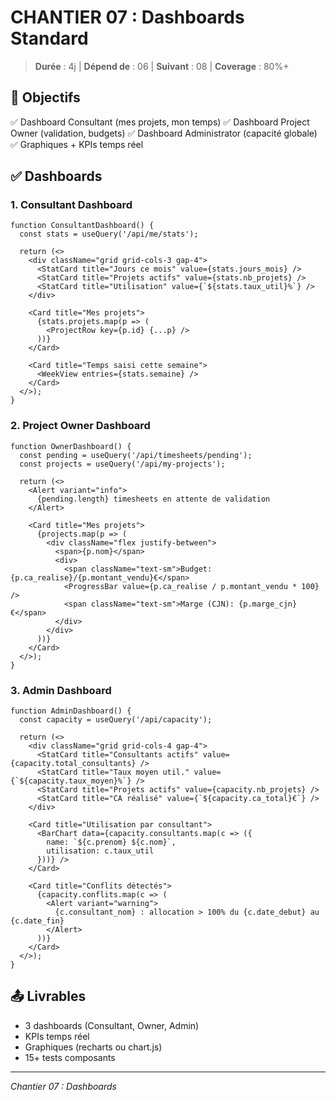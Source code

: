 # CHANTIER 07 : Dashboards Standard

> **Durée** : 4j | **Dépend de** : 06 | **Suivant** : 08 | **Coverage** : 80%+

## 🎯 Objectifs

✅ Dashboard Consultant (mes projets, mon temps)
✅ Dashboard Project Owner (validation, budgets)
✅ Dashboard Administrator (capacité globale)
✅ Graphiques + KPIs temps réel

## ✅ Dashboards

### 1. Consultant Dashboard

```tsx
function ConsultantDashboard() {
  const stats = useQuery('/api/me/stats');

  return (<>
    <div className="grid grid-cols-3 gap-4">
      <StatCard title="Jours ce mois" value={stats.jours_mois} />
      <StatCard title="Projets actifs" value={stats.nb_projets} />
      <StatCard title="Utilisation" value={`${stats.taux_util}%`} />
    </div>

    <Card title="Mes projets">
      {stats.projets.map(p => (
        <ProjectRow key={p.id} {...p} />
      ))}
    </Card>

    <Card title="Temps saisi cette semaine">
      <WeekView entries={stats.semaine} />
    </Card>
  </>);
}
```

### 2. Project Owner Dashboard

```tsx
function OwnerDashboard() {
  const pending = useQuery('/api/timesheets/pending');
  const projects = useQuery('/api/my-projects');

  return (<>
    <Alert variant="info">
      {pending.length} timesheets en attente de validation
    </Alert>

    <Card title="Mes projets">
      {projects.map(p => (
        <div className="flex justify-between">
          <span>{p.nom}</span>
          <div>
            <span className="text-sm">Budget: {p.ca_realise}/{p.montant_vendu}€</span>
            <ProgressBar value={p.ca_realise / p.montant_vendu * 100} />
            <span className="text-sm">Marge (CJN): {p.marge_cjn}€</span>
          </div>
        </div>
      ))}
    </Card>
  </>);
}
```

### 3. Admin Dashboard

```tsx
function AdminDashboard() {
  const capacity = useQuery('/api/capacity');

  return (<>
    <div className="grid grid-cols-4 gap-4">
      <StatCard title="Consultants actifs" value={capacity.total_consultants} />
      <StatCard title="Taux moyen util." value={`${capacity.taux_moyen}%`} />
      <StatCard title="Projets actifs" value={capacity.nb_projets} />
      <StatCard title="CA réalisé" value={`${capacity.ca_total}€`} />
    </div>

    <Card title="Utilisation par consultant">
      <BarChart data={capacity.consultants.map(c => ({
        name: `${c.prenom} ${c.nom}`,
        utilisation: c.taux_util
      }))} />
    </Card>

    <Card title="Conflits détectés">
      {capacity.conflits.map(c => (
        <Alert variant="warning">
          {c.consultant_nom} : allocation > 100% du {c.date_debut} au {c.date_fin}
        </Alert>
      ))}
    </Card>
  </>);
}
```

## 📤 Livrables

- 3 dashboards (Consultant, Owner, Admin)
- KPIs temps réel
- Graphiques (recharts ou chart.js)
- 15+ tests composants

---

_Chantier 07 : Dashboards_
